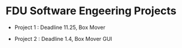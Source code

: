 FDU Software Engeering Projects
=================
*	Project 1 : Deadline 11.25, Box Mover

*	Project 2 : Deadline 1.4, Box Mover GUI

